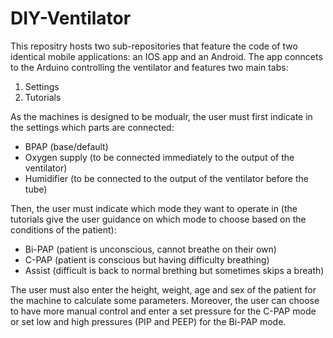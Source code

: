 # DIY-Ventilator
This repositry hosts two sub-repositories that feature the code of two identical mobile applications: an IOS app and an Android.
The app conncets to the Arduino controlling the ventilator and features two main tabs:
1. Settings
2. Tutorials

As the machines is designed to be modualr, the user must first indicate in the settings which parts are connected:
* BPAP (base/default)
* Oxygen supply (to be connected immediately to the output of the ventilator)
* Humidifier (to be connected to the output of the ventilator before the tube)

Then, the user must indicate which mode they want to operate in (the tutorials give the user guidance on which mode to choose based on the conditions of the patient):
* Bi-PAP (patient is unconscious, cannot breathe on their own)
* C-PAP (patient is conscious but having difficulty breathing)
* Assist (difficult is back to normal brething but sometimes skips a breath)

The user must also enter the height, weight, age and sex of the patient for the machine to calculate some parameters. Moreover, the user can choose to have more manual control and enter a set pressure for the C-PAP mode or set low and high pressures (PIP and PEEP) for the Bi-PAP mode.